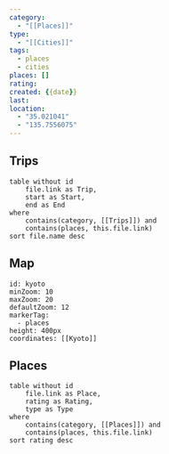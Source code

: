 ```yaml
---
category:
  - "[[Places]]"
type:
  - "[[Cities]]"
tags:
  - places
  - cities
places: []
rating: 
created: {{date}}
last: 
location:
  - "35.021041"
  - "135.7556075"
---
```

## Trips

```dataview
table without id
	file.link as Trip,
	start as Start,
	end as End
where
	contains(category, [[Trips]]) and
	contains(places, this.file.link)
sort file.name desc
```

## Map

```leaflet
id: kyoto
minZoom: 10
maxZoom: 20
defaultZoom: 12
markerTag:
  - places
height: 400px
coordinates: [[Kyoto]]
```

## Places

```dataview
table without id
	file.link as Place,
	rating as Rating,
	type as Type
where
	contains(category, [[Places]]) and
	contains(places, this.file.link)
sort rating desc
```